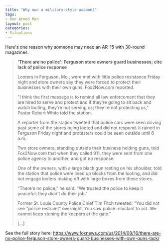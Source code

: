 ```yaml
---
title: "Why own a military-style weapon?"
tags:
- One Armed Man
layout: post
categories:
- Situations
---
```


Here's one reason why someone may need an AR-15 with 30-round magazines.

> **'There are no police': Ferguson store owners guard businesses; cite lack of police response**
> 
> Looters in Ferguson, Mo., were met with little police resistance Friday night and store owners say they were forced to protect their businesses with their own guns, Fox2Now.com reported.
> 
> "I think the first message is to remind all law enforcement that they are hired to serve and protect and if they're going to sit back and watch looting, they're not serving us; they're not protecting us," Pastor Robert White told the station.
> 
> A reporter from the station tweeted that police cars were seen driving past some of the stores being looted and did not respond. It rained in Ferguson Friday night and protesters could be seen outside until 6 a.m.
> 
> Two store owners, standing outside their business holding guns, told Fox2Now.com that when they called 911, they were sent from one police agency to another, and got no response.
> 
> One of the owners, with a large black gun resting on his shoulder, told the station that police were lined up blocks from the looting, and did not engage looters making off with large boxes from these stores.
> 
> "There's no police," he said. "We trusted the police to keep it peaceful; they didn't do their job."
> 
> Former St. Louis County Police Chief Tim Fitch tweeted: "You did not see "police restraint" overnight. You saw police reluctant to act. We cannot keep stoning the keepers at the gate."
> 
> \[...\]

See the full story here: https://www.foxnews.com/us/2014/08/16/there-are-no-police-ferguson-store-owners-guard-businesses-with-own-guns-lack/